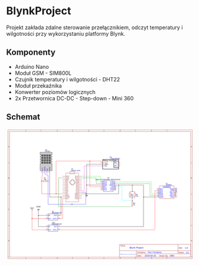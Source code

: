 ﻿# BlynkProject
Projekt zakłada zdalne sterowanie przełącznikiem, odczyt temperatury i wilgotności przy wykorzystaniu platformy Blynk.

## Komponenty
* Arduino Nano
* Moduł GSM - SIM800L
* Czujnik temperatury i wilgotności - DHT22
* Moduł przekaźnika
* Konwerter poziomów logicznych
* 2x Przetwornica DC-DC - Step-down - Mini 360

## Schemat
![Schemat](Schematic.png)
